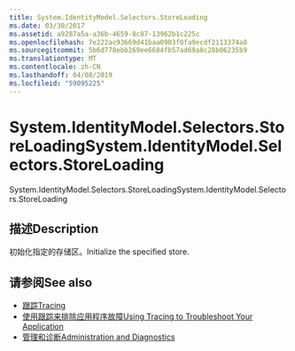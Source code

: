 ```yaml
---
title: System.IdentityModel.Selectors.StoreLoading
ms.date: 03/30/2017
ms.assetid: a9287a5a-a36b-4659-8c87-13962b1c225c
ms.openlocfilehash: 7e222ac93669d41baa0903f0fa9ecdf2113374a8
ms.sourcegitcommit: 5b6d778ebb269ee6684fb57ad69a8c28b06235b9
ms.translationtype: MT
ms.contentlocale: zh-CN
ms.lasthandoff: 04/08/2019
ms.locfileid: "59095225"
---
```

# <a name="systemidentitymodelselectorsstoreloading"></a><span data-ttu-id="0c220-102">System.IdentityModel.Selectors.StoreLoading</span><span class="sxs-lookup"><span data-stu-id="0c220-102">System.IdentityModel.Selectors.StoreLoading</span></span>
<span data-ttu-id="0c220-103">System.IdentityModel.Selectors.StoreLoading</span><span class="sxs-lookup"><span data-stu-id="0c220-103">System.IdentityModel.Selectors.StoreLoading</span></span>  
  
## <a name="description"></a><span data-ttu-id="0c220-104">描述</span><span class="sxs-lookup"><span data-stu-id="0c220-104">Description</span></span>  
 <span data-ttu-id="0c220-105">初始化指定的存储区。</span><span class="sxs-lookup"><span data-stu-id="0c220-105">Initialize the specified store.</span></span>  
  
## <a name="see-also"></a><span data-ttu-id="0c220-106">请参阅</span><span class="sxs-lookup"><span data-stu-id="0c220-106">See also</span></span>

- [<span data-ttu-id="0c220-107">跟踪</span><span class="sxs-lookup"><span data-stu-id="0c220-107">Tracing</span></span>](../../../../../docs/framework/wcf/diagnostics/tracing/index.md)
- [<span data-ttu-id="0c220-108">使用跟踪来排除应用程序故障</span><span class="sxs-lookup"><span data-stu-id="0c220-108">Using Tracing to Troubleshoot Your Application</span></span>](../../../../../docs/framework/wcf/diagnostics/tracing/using-tracing-to-troubleshoot-your-application.md)
- [<span data-ttu-id="0c220-109">管理和诊断</span><span class="sxs-lookup"><span data-stu-id="0c220-109">Administration and Diagnostics</span></span>](../../../../../docs/framework/wcf/diagnostics/index.md)
